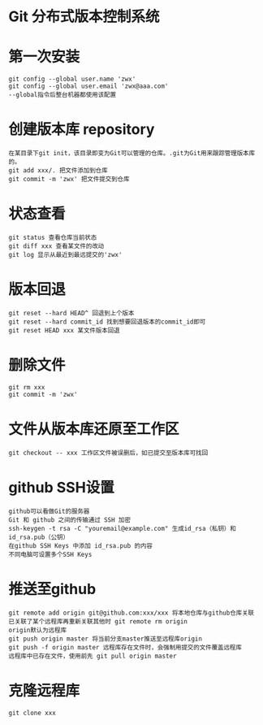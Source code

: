 # Git 分布式版本控制系统

# 第一次安装
    git config --global user.name 'zwx'
    git config --global user.email 'zwx@aaa.com'
    --global指令后整台机器都使用该配置

# 创建版本库 repository
    在某目录下git init，该目录即变为Git可以管理的仓库。.git为Git用来跟踪管理版本库的。
    git add xxx/. 把文件添加到仓库
    git commit -m 'zwx' 把文件提交到仓库

# 状态查看
    git status 查看仓库当前状态
    git diff xxx 查看某文件的改动
    git log 显示从最近到最远提交的'zwx'

# 版本回退
    git reset --hard HEAD^ 回退到上个版本
    git reset --hard commit_id 找到想要回退版本的commit_id即可
    git reset HEAD xxx 某文件版本回退

# 删除文件
    git rm xxx
    git commit -m 'zwx'

# 文件从版本库还原至工作区
    git checkout -- xxx 工作区文件被误删后，如已提交至版本库可找回

# github SSH设置
    github可以看做Git的服务器
    Git 和 github 之间的传输通过 SSH 加密
    ssh-keygen -t rsa -C "youremail@example.com" 生成id_rsa（私钥）和 id_rsa.pub（公钥）
    在github SSH Keys 中添加 id_rsa.pub 的内容
    不同电脑可设置多个SSH Keys

# 推送至github
    git remote add origin git@github.com:xxx/xxx 将本地仓库与github仓库关联
    已关联了某个远程库再重新关联其他时 git remote rm origin
    origin默认为远程库
    git push origin master 将当前分支master推送至远程库origin
    git push -f origin master 远程库存在文件时，会强制用提交的文件覆盖远程库
    远程库中已存在文件，使用前先 git pull origin master

# 克隆远程库
    git clone xxx



